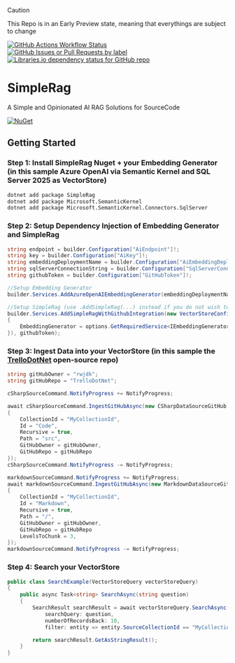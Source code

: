 > [!Caution]
> This Repo is in an Early Preview state, meaning that everythings are subject to change

[![GitHub Actions Workflow Status](https://img.shields.io/github/actions/workflow/status/sensum365/SimpleRag/Build.yml?style=for-the-badge)](https://github.com/sensum365/SimpleRag/actions)
[![GitHub Issues or Pull Requests by label](https://img.shields.io/github/issues/sensum365/SimpleRag/bug?style=for-the-badge&label=Bugs)](https://github.com/sensum365/SimpleRag/issues?q=is%3Aissue%20state%3Aopen%20label%3Abug)
[![Libraries.io dependency status for GitHub repo](https://img.shields.io/librariesio/github/sensum365/SimpleRag?style=for-the-badge)](https://github.com/sensum365/SimpleRag/network/dependencies)


# SimpleRag
A Simple and Opinionated AI RAG Solutions for SourceCode

[![NuGet](https://img.shields.io/badge/NuGet-blue?style=for-the-badge)](https://www.nuget.org/packages/TrelloDotNet)

## Getting Started

### Step 1: Install SimpleRag Nuget + your Embedding Generator (in this sample Azure OpenAI via Semantic Kernel and SQL Server 2025 as VectorStore)
```bash
dotnet add package SimpleRag
dotnet add package Microsoft.SemanticKernel
dotnet add package Microsoft.SemanticKernel.Connectors.SqlServer
```

### Step 2: Setup Dependency Injection of Embedding Generator and SimpleRag
```csharp
string endpoint = builder.Configuration["AiEndpoint"]!;
string key = builder.Configuration["AiKey"]!;
string embeddingDeploymentName = builder.Configuration["AiEmbeddingDeploymentName"]!;
string sqlServerConnectionString = builder.Configuration["SqlServerConnectionString"]!;
string githubToken = builder.Configuration["GitHubToken"]!;

//Setup Embedding Generator
builder.Services.AddAzureOpenAIEmbeddingGenerator(embeddingDeploymentName, endpoint, key);

//Setup SimpleRag (use .AddSimpleRag(...) instead if you do not wish to use github as Datasource)
builder.Services.AddSimpleRagWithGithubIntegration(new VectorStoreConfiguration(Constants.VectorStoreName, Constants.MaxRecords), options => new SqlServerVectorStore(sqlServerConnectionString, new SqlServerVectorStoreOptions
{
    EmbeddingGenerator = options.GetRequiredService<IEmbeddingGenerator<string, Embedding<float>>>()
}), githubToken);
```

### Step 3: Ingest Data into your VectorStore (in this sample the [TrelloDotNet](https://github.com/rwjdk/TrelloDotNet) open-source repo)
```csharp
string gitHubOwner = "rwjdk";
string gitHubRepo = "TrelloDotNet";

cSharpSourceCommand.NotifyProgress += NotifyProgress;

await cSharpSourceCommand.IngestGitHubAsync(new CSharpDataSourceGitHub
{
    CollectionId = "MyCollectionId",
    Id = "Code",
    Recursive = true,
    Path = "src",
    GitHubOwner = gitHubOwner,
    GitHubRepo = gitHubRepo
});
cSharpSourceCommand.NotifyProgress -= NotifyProgress;

markdownSourceCommand.NotifyProgress += NotifyProgress;
await markdownSourceCommand.IngestGitHubAsync(new MarkdownDataSourceGitHub
{
    CollectionId = "MyCollectionId",
    Id = "Markdown",
    Recursive = true,
    Path = "/",
    GitHubOwner = gitHubOwner,
    GitHubRepo = gitHubRepo
    LevelsToChunk = 3,
});
markdownSourceCommand.NotifyProgress -= NotifyProgress;
```

### Step 4: Search your VectorStore
```csharp
public class SearchExample(VectorStoreQuery vectorStoreQuery)
{
    public async Task<string> SearchAsync(string question)
    {
        SearchResult searchResult = await vectorStoreQuery.SearchAsync(
            searchQuery: question, 
            numberOfRecordsBack: 10, 
            filter: entity => entity.SourceCollectionId == "MyCollectionId");

        return searchResult.GetAsStringResult();
    }
}
```